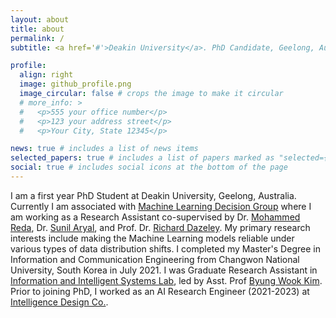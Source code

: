 ```yaml
---
layout: about
title: about
permalink: /
subtitle: <a href='#'>Deakin University</a>. PhD Candidate, Geelong, Australia.

profile:
  align: right
  image: github_profile.png
  image_circular: false # crops the image to make it circular
  # more_info: >
  #   <p>555 your office number</p>
  #   <p>123 your address street</p>
  #   <p>Your City, State 12345</p>

news: true # includes a list of news items
selected_papers: true # includes a list of papers marked as "selected={true}"
social: true # includes social icons at the bottom of the page
---
```


I am a first year PhD Student at Deakin University, Geelong, Australia. Currently I am associated with [Machine Learning Decision Group](https://deakin-mlds.github.io/index.html) where I am working as a Research Assistant co-supervised by Dr. [Mohammed Reda](https://rbouadjenek.github.io/), Dr. [Sunil Aryal](https://sunilaryal.github.io/), and Prof. Dr. [Richard Dazeley](https://www.deakin.edu.au/about-deakin/people/richard-dazeley). My primary research interests include making the Machine Learning models reliable under various types of data distribution shifts. I completed my Master's Degree in Information and Communication Engineering from Changwon National University, South Korea in July 2021. I was Graduate Research Assistant in [Information and Intelligent Systems Lab](https://acsl.creatorlink.net/index#), led by Asst. Prof [Byung Wook Kim](https://scholar.google.com/citations?user=S9lA_PsAAAAJ&hl=ko). Prior to joining PhD, I worked as an AI Research Engineer (2021-2023) at [Intelligence Design Co.](https://www.intelligencedesign.co.kr/?page_id=78).